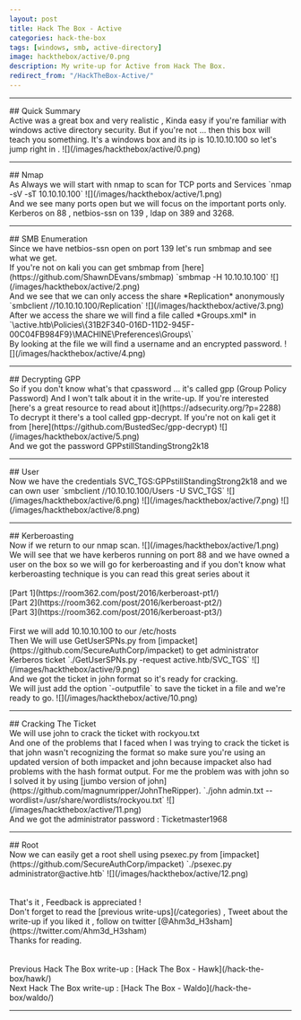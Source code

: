 ```yaml
---
layout: post
title: Hack The Box - Active
categories: hack-the-box
tags: [windows, smb, active-directory]
image: hackthebox/active/0.png
description: My write-up for Active from Hack The Box.
redirect_from: "/HackTheBox-Active/"
---
```


<hr>
## Quick Summary 
<br> Active was a great box and very realistic , Kinda easy if you're familiar with windows active directory security. But if you're not ... then this box will teach you something. It's a windows box and its ip is 10.10.10.100 so let's jump right in .
![](/images/hackthebox/active/0.png)
<br>
<hr>
## Nmap 
<br> As Always we will start with nmap to scan for TCP ports and Services
`nmap -sV -sT 10.10.10.100`
![](/images/hackthebox/active/1.png)
<br> And we see many ports open but we will focus on the important ports only.
<br> Kerberos on 88 , netbios-ssn on 139 , ldap on 389 and 3268.
<br>
<hr>
## SMB Enumeration
<br> Since we have netbios-ssn open on port 139 let's run smbmap and see what we get.
<br> If you're not on kali you can get smbmap from [here](https://github.com/ShawnDEvans/smbmap)
`smbmap -H 10.10.10.100`
![](/images/hackthebox/active/2.png)
<br> And we see that we can only access the share *Replication* anonymously
`smbclient //10.10.10.100/Replication`
![](/images/hackthebox/active/3.png)
<br> After we access the share we will find a file called *Groups.xml* in `\active.htb\Policies\{31B2F340-016D-11D2-945F-00C04FB984F9}\MACHINE\Preferences\Groups\`
<br> By looking at the file we will find a username and an encrypted password.
![](/images/hackthebox/active/4.png)
<br>
<hr>
## Decrypting GPP
<br> So if you don't know what's that cpassword ... it's called gpp (Group Policy Password) And I won't talk about it in the write-up. If you're interested [here's a great resource to read about it](https://adsecurity.org/?p=2288)
<br> To decrypt it there's a tool called gpp-decrypt. If you're not on kali get it from [here](https://github.com/BustedSec/gpp-decrypt)
![](/images/hackthebox/active/5.png)
<br> And we got the password GPPstillStandingStrong2k18
<br>
<hr>
## User
<br> Now we have the credentials SVC_TGS:GPPstillStandingStrong2k18 and we can own user
`smbclient //10.10.10.100/Users -U SVC_TGS`
![](/images/hackthebox/active/6.png)
![](/images/hackthebox/active/7.png)
![](/images/hackthebox/active/8.png)
<br>
<hr>
## Kerberoasting
<br> Now if we return to our nmap scan.
![](/images/hackthebox/active/1.png)
<br> We will see that we have kerberos running on port 88 and we have owned a user on the box so we will go for kerberoasting and if you don't know what kerberoasting technique is you can read this great series about it 
<br>
<br> [Part 1](https://room362.com/post/2016/kerberoast-pt1/)
<br> [Part 2](https://room362.com/post/2016/kerberoast-pt2/)
<br> [Part 3](https://room362.com/post/2016/kerberoast-pt3/)
<br>
<br> First we will add 10.10.10.100 to our /etc/hosts
<br> Then We will use GetUserSPNs.py from [impacket](https://github.com/SecureAuthCorp/impacket) to get administrator  Kerberos ticket
`./GetUserSPNs.py -request active.htb/SVC_TGS`
![](/images/hackthebox/active/9.png)
<br> And we got the ticket in john format so it's ready for cracking.
<br> We will just add the option `-outputfile` to save the ticket in a file and we're ready to go.
![](/images/hackthebox/active/10.png)
<br>
<hr>
## Cracking The Ticket
<br> We will use john to crack the ticket with rockyou.txt
<br> And one of the problems that I faced when I was trying to crack the ticket is that john wasn't recognizing the format so make sure you're using an updated version of both impacket and john because impacket also had problems with the hash format output. For me the problem was with john so I solved it by using [jumbo version of john](https://github.com/magnumripper/JohnTheRipper).
`./john admin.txt --wordlist=/usr/share/wordlists/rockyou.txt`
![](/images/hackthebox/active/11.png)
<br> And we got the administrator password : Ticketmaster1968
<br>
<hr>
## Root
<br> Now we can easily get a root shell using psexec.py from [impacket](https://github.com/SecureAuthCorp/impacket)
`./psexec.py administrator@active.htb`
![](/images/hackthebox/active/12.png)
<br>
<br>
<br> That's it , Feedback is appreciated !
<br> Don't forget to read the [previous write-ups](/categories) , Tweet about the write-up if you liked it , follow on twitter [@Ahm3d_H3sham](https://twitter.com/Ahm3d_H3sham)
<br> Thanks for reading.
<br>
<br>
<br> Previous Hack The Box write-up : [Hack The Box - Hawk](/hack-the-box/hawk/)
<br> Next Hack The Box write-up : [Hack The Box - Waldo](/hack-the-box/waldo/)
<hr>
